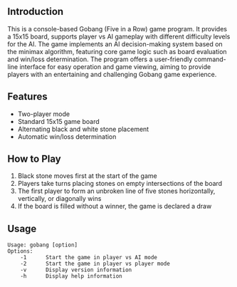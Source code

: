 ## Introduction

This is a console-based Gobang (Five in a Row) game program. It provides a 15x15 board, supports player vs AI gameplay with different difficulty levels for the AI. The game implements an AI decision-making system based on the minimax algorithm, featuring core game logic such as board evaluation and win/loss determination. The program offers a user-friendly command-line interface for easy operation and game viewing, aiming to provide players with an entertaining and challenging Gobang game experience.

## Features

- Two-player mode
- Standard 15x15 game board
- Alternating black and white stone placement
- Automatic win/loss determination

## How to Play

1. Black stone moves first at the start of the game
2. Players take turns placing stones on empty intersections of the board
3. The first player to form an unbroken line of five stones horizontally, vertically, or diagonally wins
4. If the board is filled without a winner, the game is declared a draw

## Usage
```
Usage: gobang [option]
Options:
    -1      Start the game in player vs AI mode
    -2      Start the game in player vs player mode
    -v      Display version information
    -h      Display help information
```
